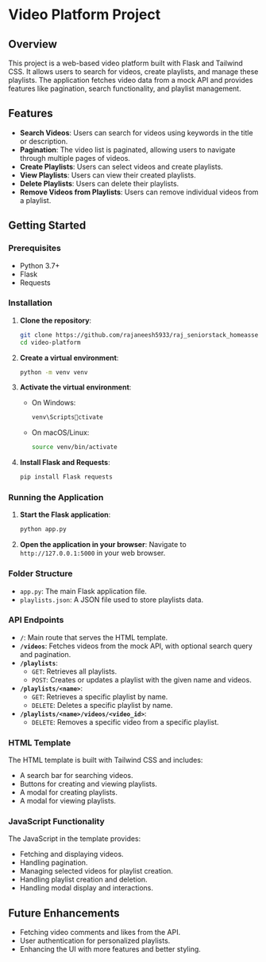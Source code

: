 # Video Platform Project

## Overview

This project is a web-based video platform built with Flask and Tailwind CSS. It allows users to search for videos, create playlists, and manage these playlists. The application fetches video data from a mock API and provides features like pagination, search functionality, and playlist management.

## Features

- **Search Videos**: Users can search for videos using keywords in the title or description.
- **Pagination**: The video list is paginated, allowing users to navigate through multiple pages of videos.
- **Create Playlists**: Users can select videos and create playlists.
- **View Playlists**: Users can view their created playlists.
- **Delete Playlists**: Users can delete their playlists.
- **Remove Videos from Playlists**: Users can remove individual videos from a playlist.

## Getting Started

### Prerequisites

- Python 3.7+
- Flask
- Requests

### Installation

1. **Clone the repository**:
    ```bash
    git clone https://github.com/rajaneesh5933/raj_seniorstack_homeassessment 
    cd video-platform
    ```

2. **Create a virtual environment**:
    ```bash
    python -m venv venv
    ```

3. **Activate the virtual environment**:
    - On Windows:
      ```bash
      venv\Scriptsctivate
      ```
    - On macOS/Linux:
      ```bash
      source venv/bin/activate
      ```

4. **Install Flask and Requests**:
    ```bash
    pip install Flask requests
    ```

### Running the Application

1. **Start the Flask application**:
    ```bash
    python app.py
    ```

2. **Open the application in your browser**:
    Navigate to `http://127.0.0.1:5000` in your web browser.

### Folder Structure

- `app.py`: The main Flask application file.
- `playlists.json`: A JSON file used to store playlists data.

### API Endpoints

- **`/`**: Main route that serves the HTML template.
- **`/videos`**: Fetches videos from the mock API, with optional search query and pagination.
- **`/playlists`**: 
  - `GET`: Retrieves all playlists.
  - `POST`: Creates or updates a playlist with the given name and videos.
- **`/playlists/<name>`**:
  - `GET`: Retrieves a specific playlist by name.
  - `DELETE`: Deletes a specific playlist by name.
- **`/playlists/<name>/videos/<video_id>`**: 
  - `DELETE`: Removes a specific video from a specific playlist.

### HTML Template

The HTML template is built with Tailwind CSS and includes:
- A search bar for searching videos.
- Buttons for creating and viewing playlists.
- A modal for creating playlists.
- A modal for viewing playlists.

### JavaScript Functionality

The JavaScript in the template provides:
- Fetching and displaying videos.
- Handling pagination.
- Managing selected videos for playlist creation.
- Handling playlist creation and deletion.
- Handling modal display and interactions.

## Future Enhancements

- Fetching video comments and likes from the API.
- User authentication for personalized playlists.
- Enhancing the UI with more features and better styling.
